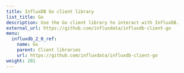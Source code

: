 ```yaml
---
title: InfluxDB Go client library
list_title: Go
description: Use the Go client library to interact with InfluxDB.
external_url: https://github.com/influxdata/influxdb-client-go
menu:
  influxdb_2_0_ref:
    name: Go
    parent: Client libraries
    url: https://github.com/influxdata/influxdb-client-go
weight: 201
---
```

